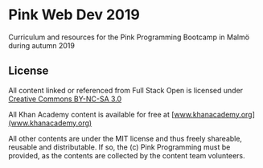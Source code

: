 # Pink Web Dev 2019
Curriculum and resources for the Pink Programming Bootcamp in Malmö during autumn 2019


## License

All content linked or referenced from Full Stack Open is licensed under [Creative Commons BY-NC-SA 3.0](https://creativecommons.org/licenses/by-nc-sa/3.0/)

All Khan Academy content is available for free at [www.khanacademy.org](www.khanacademy.org)

All other contents are under the MIT license and thus freely shareable, reusable and distributable. If so, the (c) Pink Programming must be provided, as the contents are collected by the content team volunteers.
